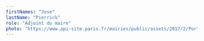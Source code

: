 ```yaml
---
firstNames: "Jose"
lastName: "Pierrick"
role: "Adjoint du maire"
photo: "https://www.api-site.paris.fr/mairies/public/assets/2017/2/Portrait/G.Caron%20Thibault.jpg"
---
```

